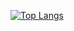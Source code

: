 [![Top Langs](https://github-readme-stats.vercel.app/api/top-langs/?username=savior210)](https://github.com/savior210/savior210)
